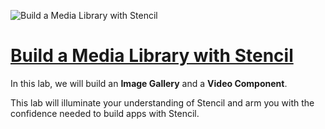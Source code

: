 ![Build a Media Library with Stencil](https://cloudinary-res.cloudinary.com/image/upload/c_fill,w_770/dpr_2.0/StecilJS_2000x1100.png)

# [Build a Media Library with Stencil](https://cloudinary.gitbooks.io/build-a-media-library-with-stencil/content/)

In this lab, we will build an **Image Gallery** and a **Video Component**.

This lab will illuminate your understanding of Stencil and arm you with the confidence needed to build apps with Stencil.

